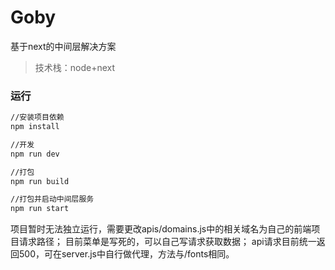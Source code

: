 # Goby
基于next的中间层解决方案

> 技术栈：node+next 

### 运行
``` bash
//安装项目依赖
npm install

//开发
npm run dev

//打包
npm run build

//打包并启动中间层服务
npm run start 
```

项目暂时无法独立运行，需要更改apis/domains.js中的相关域名为自己的前端项目请求路径；
目前菜单是写死的，可以自己写请求获取数据；
api请求目前统一返回500，可在server.js中自行做代理，方法与/fonts相同。